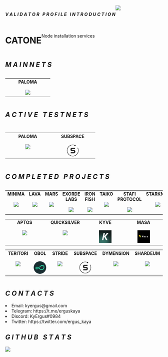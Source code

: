 # 
<div align="center">
  <div style="display: flex; align-items: flex-start;">
  <h4><b><i>V A L I D A T O R &nbsp; P R O F I L E &nbsp; I N T R O D U C T I O N</b></i></h4>
    <img align="top" src="https://komarev.com/ghpvc/?username=catone&color=blueviolet"/>
<br />
<br />
  </div>
</div>

<div align="center">
  <div style="display: flex; align-items: flex-start;">
  <br />
<h1>CATONE</h1>
<br />
<br />
Node installation services
  </div>
</div>

<div align="center">
  <div style="display: flex; align-items: flex-start;">
  <h2><i>M A I N N E T S</i></h2>
  </div>
</div>

<table width="350px" align="center">
    <tbody>
        <tr valign="top">
            <td width="130px" align="center">
            <span><strong>PALOMA</strong></span><br><br />
            <a href="https://explorers.acloud.pp.ua/paloma-mainnet/staking/palomavaloper10y227j9d09pckexy32v2gckerj9a0kcewgf7xy" target="_blank" rel="noopener noreferrer">
            <img height="40px" src="https://pbs.twimg.com/profile_images/1569871676233613313/lP_WJgdC_400x400.jpg"> </a>
            </td>
        </tr>
    </tbody>
</table>


<div align="center">
  <div style="display: flex; align-items: flex-start;">
  <h2><i>A C T I V E &nbsp; T E S T N E T S</i></h2>
  </div>
</div>
<table width="320px" align="center">
    <tbody>
        <tr valign="top">
          </tr>
    </tbody>
</table>
<table width="320px" align="center">
    <tbody>
        <tr valign="top">
            <td width="130px" align="center">
            <span><strong>PALOMA</strong></span><br><br />
            <a href="https://explorers.acloud.pp.ua/paloma-testnet/staking/palomavaloper10y227j9d09pckexy32v2gckerj9a0kcewgf7xy" target="_blank" rel="noopener noreferrer">
            <img height="40px" src="https://pbs.twimg.com/profile_images/1569871676233613313/lP_WJgdC_400x400.jpg"> </a>
            </td>
            <td width="130px" align="center">
            <span><strong>SUBSPACE</strong></span><br><br />
            <a href="https://telemetry.subspace.network/#list/0x92e91e657747c41eeabed5129ff51689d2e935b9f6abfbd5dfcb2e1d0d035095" target="_blank" rel="noopener noreferrer">
            <img height="40px" src="https://github.com/VitaValeriya/explorer/blob/master/public/logos/Subspace.jfif"> </a>
            </td>
        </tr>
    </tbody>
</table>

<div align="center">
  <div style="display: flex; align-items: flex-start;">
  <h2><i>C O M P L E T E D &nbsp; P R O J E C T S</i></h2>
  </div>
</div>
<table width="320px" align="center">
    <tbody>
        <tr valign="top">
            <td width="130px" align="center">
            <span><strong>MINIMA</strong></span><br><br />
            <a href="https://www.minima.global/" target="_blank" rel="noopener noreferrer">
            <img height="40px" src="https://pbs.twimg.com/profile_images/1614917590970679299/VHANyjFy_400x400.png"> </a>
            </td>
            <td width="130px" align="center">
            <span><strong>LAVA</strong></span><br><br />
            <a href="https://lava.explorers.guru/validator/lava@valoper1anhrz0zxwm030y5afjulvjnc97r8k0yxq4fqz6" target="_blank" rel="noopener noreferrer">
            <img height="40px" src="https://pbs.twimg.com/profile_images/1628433459977850882/l4oqDz8R_400x400.jpg"> </a>
            </td>
            <td width="130px" align="center">
            <span><strong>MARS</strong></span><br><br />
            <a href="https://testnet.mars.explorers.guru/validator/marsvaloper1u20rw2zlw3whwahxmxypslm505qmf2axjduvky" target="_blank" rel="noopener noreferrer">
            <img height="40px" src="https://github.com/VitaValeriya/explorer/blob/master/public/logos/mars.png"> </a>
            </td>
            <td width="130px" align="center">
            <span><strong>EXORDE LABS</strong></span><br><br />
            <a href="https://exorde.network/" target="_blank" rel="noopener noreferrer">
            <img height="40px" src="https://pbs.twimg.com/profile_images/1486712389777068043/tXqjiR3t_400x400.jpg"> </a>
            </td>
            <td width="130px" align="center">
            <span><strong>IRON FISH</strong></span><br><br />
            <a href="https://ironfish.network/" target="_blank" rel="noopener noreferrer">
            <img height="40px" src="https://pbs.twimg.com/profile_images/1367581984986296320/kxDDjheA_400x400.jpg"> </a>
            </td>
            <td width="130px" align="center">
            <span><strong>TAIKO</strong></span><br><br />
            <a href="https://l2explorer.a1.taiko.xyz/address/0xd226E41946EaCcaf40F68F6B9E9920dA40C04EF4/validations#address-tabs" target="_blank" rel="noopener noreferrer">
            <img height="40px" src="https://pbs.twimg.com/profile_images/1601055081675325440/ycMVxfJt_400x400.jpg"> </a>
            </td>
            <td width="130px" align="center">
            <span><strong>STAFI PROTOCOL</strong></span><br><br />
            <a href="https://www.stafi.io/" target="_blank" rel="noopener noreferrer">
            <img height="40px" src="https://pbs.twimg.com/profile_images/1641769104821596165/a1DFjWRp_400x400.png"> </a>
            </td>
            <td width="130px" align="center">
            <span><strong>STARKNET</strong></span><br><br />
            <a href="https://starkware.co/starknet/" target="_blank" rel="noopener noreferrer">
            <img height="40px" src="https://pbs.twimg.com/profile_images/1656626805816565763/WyFDMG6u_400x400.png"> </a>
            </td>
          </tr>
    </tbody>
</table>
<table width="320px" align="center">
    <tbody>
        <tr valign="top">
            <td width="130px" align="center">
            <span><strong>APTOS</strong></span><br><br />
            <a href="https://aptoslabs.com/" target="_blank" rel="noopener noreferrer">
            <img height="40px" src="https://pbs.twimg.com/profile_images/1556801889282686976/tuHF27-8_400x400.jpg"> </a>
            </td>
            <td width="130px" align="center">
            <span><strong>QUICKSILVER</strong></span><br><br />
            <a href="https://app.quicksilver.zone/" target="_blank" rel="noopener noreferrer">
            <img height="40px" src="https://pbs.twimg.com/profile_images/1488798003473358848/V2gPwVeO_400x400.jpg"> </a>
            </td>
            <td width="130px" align="center">
            <span><strong>KYVE</strong></span><br><br />
            <a href="https://www.kyve.network" target="_blank" rel="noopener noreferrer">
            <img height="40px" src="https://github.com/VitaValeriya/explorer/blob/master/public/logos/Kyve.png"> </a>
            </td>
            <td width="130px" align="center">
            <span><strong>MASA</strong></span><br><br />
            <a href="https://www.masa.finance" target="_blank" rel="noopener noreferrer">
            <img height="40px" src="https://github.com/VitaValeriya/explorer/blob/master/public/logos/Masa.png"> </a>
            </td>
          </tr>
    </tbody>
</table>
<table width="320px" align="center">
    <tbody>
        <tr valign="top">
            <td width="130px" align="center">
            <span><strong>TERITORI</strong></span><br><br />
            <a href="https://teritori.com/" target="_blank" rel="noopener noreferrer">
            <img height="40px" src="https://pbs.twimg.com/profile_images/1545419250906660864/XfukKhac_400x400.jpg"> </a>
            </td>
            <td width="130px" align="center">
            <span><strong>OBOL</strong></span><br><br />
            <a href="https://obol.tech" target="_blank" rel="noopener noreferrer">
            <img height="40px" src="https://github.com/VitaValeriya/explorer/blob/master/public/logos/Obol.png"> </a>
            </td>
            <td width="130px" align="center">
            <span><strong>STRIDE</strong></span><br><br />
            <a href="https://stride.zone" target="_blank" rel="noopener noreferrer">
            <img height="40px" src="https://github.com/VitaValeriya/explorer/blob/master/public/logos/stride.png"> </a>
            </td>
            <td width="130px" align="center">
            <span><strong>SUBSPACE</strong></span><br><br />
            <a href="https://subspace.network" target="_blank" rel="noopener noreferrer">
            <img height="40px" src="https://github.com/VitaValeriya/explorer/blob/master/public/logos/Subspace.jfif"> </a>
            </td>
          <td width="130px" align="center">
            <span><strong>DYMENSION</strong></span><br><br />
            <a href="https://dymension.explorers.guru/validator/dymvaloper19a4pzgkd69ew4p96xydmr5rhxt0qrhdzqt3nke" target="_blank" rel="noopener noreferrer">
            <img height="40px" src="https://pbs.twimg.com/profile_images/1663159896701820928/by0GLREA_400x400.jpg"> </a>
            </td>
            <td width="130px" align="center">
            <span><strong>SHARDEUM</strong></span><br><br />
            <a href="https://shardeum.org/" target="_blank" rel="noopener noreferrer">
            <img height="40px" src="https://pbs.twimg.com/profile_images/1501630239096520705/H88Y46ND_400x400.jpg"> </a>
            </td>
        </tr>
    </tbody>
</table>

<div align="center">
  <div style="display: flex; align-items: flex-start;">
  <h2><i>C O N T A C T S</i></h2>
  <br />
  <br />
  </div>
</div>

   <li> Email: kyergus@gmail.com</li>
   <li> Telegram: https://t.me/erguskaya</li>
   <li> Discord: KyErgus#0984</li>
   <li> Twitter: https://twitter.com/ergus_kaya</li>

<div align="center">
  <div style="display: flex; align-items: flex-start;">
  <h2><i>G I T H U B &nbsp; S T A T S</i></h2>
  </div>
</div>

<div align="center">
  <div style="display: flex; align-items: flex-start;">
<br />
<br />
    <img align="top" src="https://github-readme-streak-stats.herokuapp.com/?user=KyErgus&theme=nightowl&date_format=M%20j%5B%2C%20Y%5D"/>
<br />
<br />
  </div>
</div>
